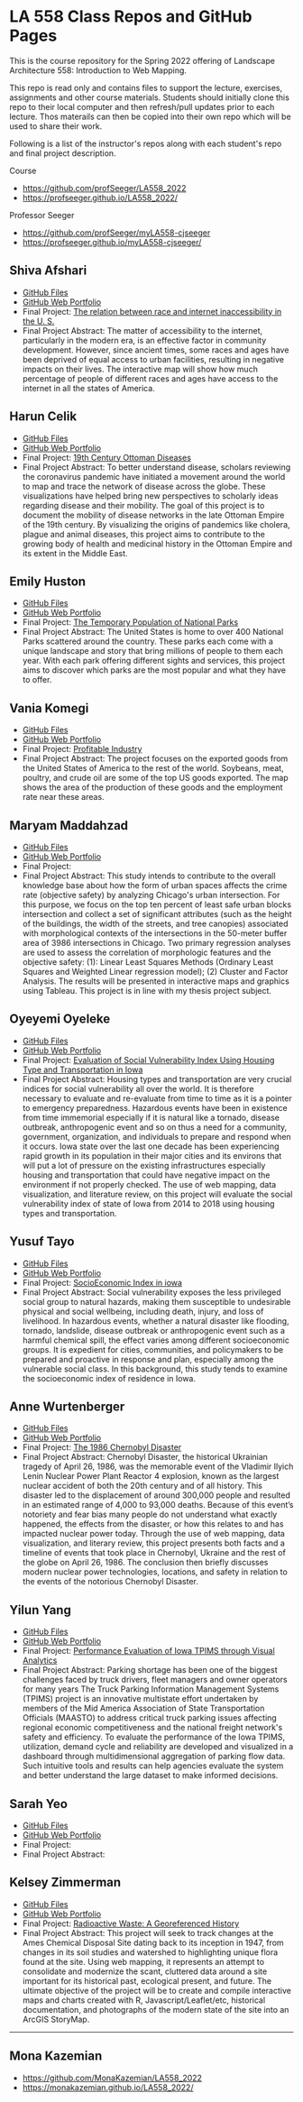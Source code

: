 # LA 558 Class Repos and GitHub Pages
This is the course repository for the Spring 2022 offering of Landscape Architecture 558: Introduction to Web Mapping.
  
This repo is read only and contains files to support the lecture, exercises, assignments and other course materials. Students should initially clone this repo to their local computer and then refresh/pull updates prior to each lecture. Thos materails can then be copied into their own repo which will be used to share their work. 

Following is a list of the instructor's repos along with each student's repo and final project description.

Course
- https://github.com/profSeeger/LA558_2022
- https://profseeger.github.io/LA558_2022/

Professor Seeger
- https://github.com/profSeeger/myLA558-cjseeger
- https://profseeger.github.io/myLA558-cjseeger/



## Shiva Afshari	
- [GitHub Files](https://github.com/ShivaAfshari/LA558-2022)
- [GitHub Web Portfolio](https://shivaafshari.github.io/LA558-2022/)
- Final Project: [The relation between race and internet inaccessibility in the U. S.](https://shivaafshari.github.io/LA558-2022/Web/final%20project/finalprojectedited.html)
- Final Project Abstract: The matter of accessibility to the internet, particularly in the modern era, is an effective factor in community development. However, since ancient times, some races and ages have been deprived of equal access to urban facilities, resulting in negative impacts on their lives. The interactive map will show how much percentage of people of different races and ages have access to the internet in all the states of America.


## Harun Celik	
 - [GitHub Files](https://github.com/HarunCelikOtto/LA558_2022)
 - [GitHub Web Portfolio](https://haruncelikotto.github.io/LA558_2022/)
 - Final Project: [19th Century Ottoman Diseases](https://haruncelikotto.github.io/LA558_2022/web/FinalProject/Index.html)
 - Final Project Abstract: To better understand disease, scholars reviewing the coronavirus pandemic have initiated a movement around the world to map and trace the network of disease across the globe. These visualizations have helped bring new perspectives to scholarly ideas regarding disease and their mobility. The goal of this project is to document the mobility of disease networks in the late Ottoman Empire of the 19th century. By visualizing the origins of pandemics like cholera, plague and animal diseases, this project aims to contribute to the growing body of health and medicinal history in the Ottoman Empire and its extent in the Middle East.

## Emily Huston	
- [GitHub Files](https://github.com/erhuston/LA558_2022)
- [GitHub Web Portfolio](https://erhuston.github.io/LA558_2022/)
- Final Project: [The Temporary Population of National Parks](https://erhuston.github.io/LA558_2022/web/finalproject.html)
- Final Project Abstract: The United States is home to over 400 National Parks scattered around the country. These parks each come with a unique landscape and story that bring millions of people to them each year. With each park offering different sights and services, this project aims to discover which parks are the most popular and what they have to offer.

## Vania Komegi	
- [GitHub Files](https://github.com/VaniaKomegi/LA558_2022.git)
- [GitHub Web Portfolio](https://vaniakomegi.github.io/LA558_2022/)
- Final Project: [Profitable Industry](https://vaniakomegi.github.io/LA558_2022/Web/ProfitableIndustry.html)
- Final Project Abstract: The project focuses on the exported goods from the United States of America to the rest of the world. Soybeans, meat, poultry, and crude oil are some of the top US goods exported. The map shows the area of the production of these goods and the employment rate near these areas. 

## Maryam Maddahzad	
- [GitHub Files](https://github.com/maddah7452/LA558-2022)
- [GitHub Web Portfolio](https://maddah7452.github.io/LA558-2022-MARYAM)
- Final Project: 
- Final Project Abstract: This study intends to contribute to the overall knowledge base about how the form of urban spaces affects the crime rate (objective safety) by analyzing Chicago's urban intersection. For this purpose, we focus on the top ten percent of least safe urban blocks intersection and collect a set of significant attributes (such as the height of the buildings, the width of the streets, and tree canopies) associated with morphological contexts of the intersections in the 50-meter buffer area of 3986 intersections in Chicago. Two primary regression analyses are used to assess the correlation of morphologic features and the objective safety: (1): Linear Least Squares Methods (Ordinary Least Squares and Weighted Linear regression model); (2) Cluster and Factor Analysis. The results will be presented in interactive maps and graphics using Tableau.
This project is in line with my thesis project subject.

## Oyeyemi Oyeleke	
- [GitHub Files](https://github.com/oyelekeoyeyemi/LA558_2022)
- [GitHub Web Portfolio](https://oyelekeoyeyemi.github.io/LA558_2022/)
- Final Project: [Evaluation of Social Vulnerability Index Using Housing Type and Transportation in Iowa](https://oyelekeoyeyemi.github.io/LA558_2022/web/project.html)
- Final Project Abstract: Housing types and transportation are very crucial indices for social vulnerability all over the world. It is therefore necessary to evaluate and re-evaluate from time to time as it is a pointer to emergency preparedness. Hazardous events have been in existence from time immemorial especially if it is natural like a tornado, disease outbreak, anthropogenic event and so on thus a need for a community, government, organization, and individuals to prepare and respond when it occurs. Iowa state over the last one decade has been experiencing rapid growth in its population in their major cities and its environs that will put a lot of pressure on the existing infrastructures especially housing and transportation that could have negative impact on the environment if not properly checked. The use of web mapping, data visualization, and literature review, on this project will evaluate the social vulnerability index of state of Iowa from 2014 to 2018 using housing types and transportation.

## Yusuf Tayo	
- [GitHub Files](https://github.com/tayoyusuf/LA558_2022_YUSUF)
- [GitHub Web Portfolio](https://tayoyusuf.github.io/LA558_2022_YUSUF)
- Final Project: [SocioEconomic Index in iowa](https://tayoyusuf.github.io/LA558_2022_YUSUF/web/project.html)
- Final Project Abstract: Social vulnerability exposes the less privileged social group to natural hazards, making them susceptible to undesirable physical and social wellbeing, including death, injury, and loss of livelihood. In hazardous events, whether a natural disaster like flooding, tornado, landslide, disease outbreak or anthropogenic event such as a harmful chemical spill, the effect varies among different socioeconomic groups. It is expedient for cities, communities, and policymakers to be prepared and proactive in response and plan, especially among the vulnerable social class. In this background, this study tends to examine the socioeconomic index of residence in Iowa.

## Anne Wurtenberger	
- [GitHub Files](https://github.com/acwurt/LA558_2022/)
- [GitHub Web Portfolio](https://acwurt.github.io/LA558_2022/)
- Final Project: [The 1986 Chernobyl Disaster](https://acwurt.github.io/LA558_2022/web/final)
- Final Project Abstract: Chernobyl Disaster, the historical Ukrainian tragedy of April 26, 1986, was the memorable event of the Vladimir Ilyich Lenin Nuclear Power Plant Reactor 4 explosion, known as the largest nuclear accident of both the 20th century and of all history. This disaster led to the displacement of around 300,000 people and resulted in an estimated range of 4,000 to 93,000 deaths. Because of this event’s notoriety and fear bias many people do not understand what exactly happened, the effects from the disaster, or how this relates to and has impacted nuclear power today. Through the use of web mapping, data visualization, and literary review, this project presents both facts and a timeline of events that took place in Chernobyl, Ukraine and the rest of the globe on April 26, 1986. The conclusion then briefly discusses modern nuclear power technologies, locations, and safety in relation to the events of the notorious Chernobyl Disaster.

## Yilun Yang	
- [GitHub Files](https://github.com/yiluny217/LA558_2022)
- [GitHub Web Portfolio](https://yiluny217.github.io/LA558_2022/)
- Final Project: [Performance Evaluation of Iowa TPIMS through Visual Analytics](https://yiluny217.github.io/LA558_2022/web/Final_Project_Overall_Story.html)
- Final Project Abstract: Parking shortage has been one of the biggest challenges faced by truck drivers, fleet managers and owner operators for many years The Truck Parking Information Management Systems (TPIMS) project is an innovative multistate effort undertaken by members of the Mid America Association of State Transportation Officials (MAASTO) to address critical truck parking issues affecting regional economic competitiveness and the national freight network's safety and efficiency. To evaluate the performance of the Iowa TPIMS, utilization, demand cycle and reliability are developed and visualized in a dashboard through multidimensional aggregation of parking flow data. Such intuitive tools and results can help agencies evaluate the system and better understand the large dataset to make informed decisions.

## Sarah Yeo	
- [GitHub Files](https://github.com/shyeo31/LA558_2022)
- [GitHub Web Portfolio](https://shyeo31.github.io/LA558_2022/)
- Final Project: 
- Final Project Abstract: 

## Kelsey Zimmerman	
- [GitHub Files](https://github.com/kelseyzimmerman/LA558_2022)
- [GitHub Web Portfolio](https://kelseyzimmerman.github.io/LA558_2022/)
- Final Project: [Radioactive Waste: A Georeferenced History](https://storymaps.arcgis.com/stories/91cf977d41d44bc7ba7afbcac5f7e313)
- Final Project Abstract: This project will seek to track changes at the Ames Chemical Disposal Site dating back to its inception in 1947, from changes in its soil studies and watershed to highlighting unique flora found at the site. Using web mapping, it represents an attempt to consolidate and modernize the scant, cluttered data around a site important for its historical past, ecological present, and future. The ultimate objective of the project will be to create and compile interactive maps and charts created with R, Javascript/Leaflet/etc, historical documentation, and photographs of the modern state of the site into an ArcGIS StoryMap.




---


## Mona Kazemian	
- https://github.com/MonaKazemian/LA558_2022	
- https://monakazemian.github.io/LA558_2022/
